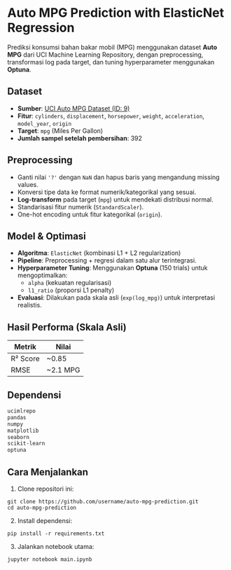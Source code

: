 # Auto MPG Prediction with ElasticNet Regression

Prediksi konsumsi bahan bakar mobil (MPG) menggunakan dataset **Auto MPG** dari UCI Machine Learning Repository, dengan preprocessing, transformasi log pada target, dan tuning hyperparameter menggunakan **Optuna**.

## Dataset
- **Sumber**: [UCI Auto MPG Dataset (ID: 9)](https://archive.ics.uci.edu/ml/datasets/auto+mpg)
- **Fitur**: `cylinders`, `displacement`, `horsepower`, `weight`, `acceleration`, `model_year`, `origin`
- **Target**: `mpg` (Miles Per Gallon)
- **Jumlah sampel setelah pembersihan**: 392

## Preprocessing
- Ganti nilai `'?'` dengan `NaN` dan hapus baris yang mengandung missing values.
- Konversi tipe data ke format numerik/kategorikal yang sesuai.
- **Log-transform** pada target (`mpg`) untuk mendekati distribusi normal.
- Standarisasi fitur numerik (`StandardScaler`).
- One-hot encoding untuk fitur kategorikal (`origin`).

## Model & Optimasi
- **Algoritma**: `ElasticNet` (kombinasi L1 + L2 regularization)
- **Pipeline**: Preprocessing + regresi dalam satu alur terintegrasi.
- **Hyperparameter Tuning**: Menggunakan **Optuna** (150 trials) untuk mengoptimalkan:
  - `alpha` (kekuatan regularisasi)
  - `l1_ratio` (proporsi L1 penalty)
- **Evaluasi**: Dilakukan pada skala asli (`exp(log_mpg)`) untuk interpretasi realistis.

## Hasil Performa (Skala Asli)
| Metrik   | Nilai     |
|----------|-----------|
| R² Score | ~0.85     |
| RMSE     | ~2.1 MPG  |

## Dependensi
```txt
ucimlrepo
pandas
numpy
matplotlib
seaborn
scikit-learn
optuna
```

## Cara Menjalankan
1. Clone repositori ini:
```
git clone https://github.com/username/auto-mpg-prediction.git
cd auto-mpg-prediction
```
2. Install dependensi:
```
pip install -r requirements.txt
```
3. Jalankan notebook utama:
```
jupyter notebook main.ipynb
```